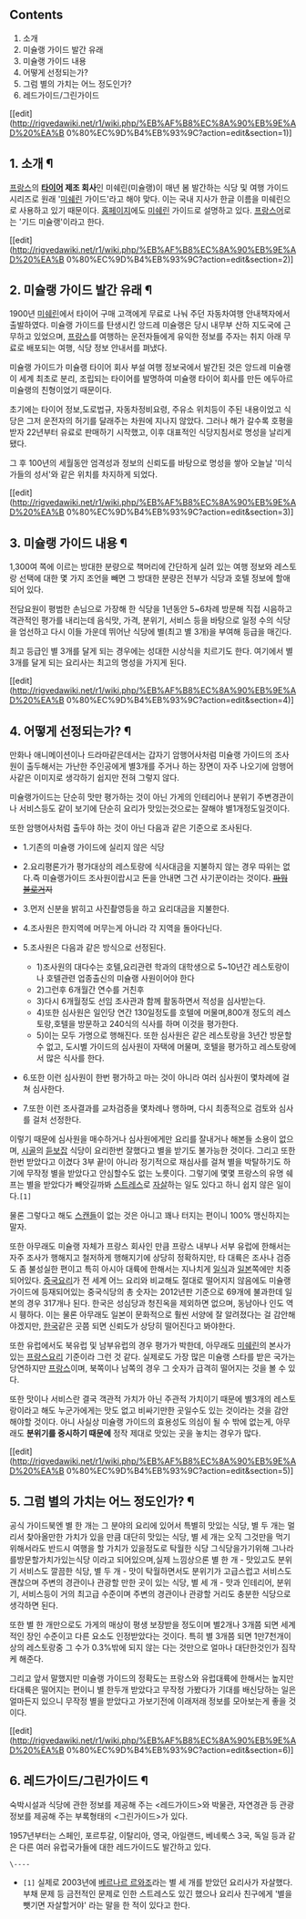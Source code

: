 ## Contents

    

1. 소개 
2. 미슐랭 가이드 발간 유래 
3. 미슐랭 가이드 내용 
4. 어떻게 선정되는가? 
5. 그럼 별의 가치는 어느 정도인가? 
6. 레드가이드/그린가이드 

[[edit](http://rigvedawiki.net/r1/wiki.php/%EB%AF%B8%EC%8A%90%EB%9E%AD%20%EA%B
0%80%EC%9D%B4%EB%93%9C?action=edit&section=1)]

## 1. 소개 ¶

[프랑스](%ED%94%84%EB%9E%91%EC%8A%A4.md)의
**[타이어](%ED%83%80%EC%9D%B4%EC%96%B4.md) 제조 회사**인 미쉐린(미슐랭)이 매년 봄 발간하는 식당 및
여행 가이드 시리즈로 원래 '[미쉐린](%EB%AF%B8%EC%89%90%EB%A6%B0.md) 가이드'라고 해야 맞다. 이는 국내
지사가 한글 이름을 미쉐린으로 사용하고 있기 때문이다.
[홈페이지](http://www.michelin.co.kr/group_04.html)에도
[미쉐린](%EB%AF%B8%EC%89%90%EB%A6%B0.md) 가이드로 설명하고 있다.
[프랑스어](%ED%94%84%EB%9E%91%EC%8A%A4%EC%96%B4.md)로는 '기드 미슐랭'이라고 한다.

[[edit](http://rigvedawiki.net/r1/wiki.php/%EB%AF%B8%EC%8A%90%EB%9E%AD%20%EA%B
0%80%EC%9D%B4%EB%93%9C?action=edit&section=2)]

## 2. 미슐랭 가이드 발간 유래 ¶

1900년 [미쉐린](%EB%AF%B8%EC%89%90%EB%A6%B0.md)에서 타이어 구매 고객에게 무료로 나눠 주던 자동차여행
안내책자에서 출발하였다. 미슐랭 가이드를 탄생시킨 앙드레 미슐랭은 당시 내무부 산하 지도국에 근무하고 있었으며,
[프랑스](%ED%94%84%EB%9E%91%EC%8A%A4.md)를 여행하는 운전자들에게 유익한 정보를 주자는 취지 아래 무료로
배포되는 여행, 식당 정보 안내서를 펴냈다.

  

미슐랭 가이드가 미슐랭 타이어 회사 부설 여행 정보국에서 발간된 것은 앙드레 미슐랭이 세계 최초로 분리, 조립되는 타이어를 발명하여 미슐랭
타이어 회사를 만든 에두아르 미슐랭의 친형이었기 때문이다.

  

초기에는 타이어 정보,도로법규, 자동차정비요령, 주유소 위치등이 주된 내용이었고 식당은 그저 운전자의 허기를 달래주는 차원에 지나지 않았다.
그러나 해가 갈수록 호평을 받자 22년부터 유료로 판매하기 시작했고, 이후 대표적인 식당지침서로 명성을 날리게 됐다.

  

그 후 100년의 세월동안 엄격성과 정보의 신뢰도를 바탕으로 명성을 쌓아 오늘날 '미식가들의 성서'와 같은 위치를 차지하게 되었다.

  

[[edit](http://rigvedawiki.net/r1/wiki.php/%EB%AF%B8%EC%8A%90%EB%9E%AD%20%EA%B
0%80%EC%9D%B4%EB%93%9C?action=edit&section=3)]

## 3. 미슐랭 가이드 내용 ¶

1,300여 쪽에 이르는 방대한 분량으로 책머리에 간단하게 실려 있는 여행 정보와 레스토랑 선택에 대한 몇 가지 조언을 빼면 그 방대한
분량은 전부가 식당과 호텔 정보에 할애되어 있다.

  

전담요원이 평범한 손님으로 가장해 한 식당을 1년동안 5~6차례 방문해 직접 시음하고 객관적인 평가를 내리는데 음식맛, 가격, 분위기,
서비스 등을 바탕으로 일정 수의 식당을 엄선하고 다시 이들 가운데 뛰어난 식당에 별(최고 별 3개)을 부여해 등급을 매긴다.

  

최고 등급인 별 3개를 달게 되는 경우에는 성대한 시상식을 치르기도 한다. 여기에서 별 3개를 달게 되는 요리사는 최고의 명성을 가지게
된다.

  

[[edit](http://rigvedawiki.net/r1/wiki.php/%EB%AF%B8%EC%8A%90%EB%9E%AD%20%EA%B
0%80%EC%9D%B4%EB%93%9C?action=edit&section=4)]

## 4. 어떻게 선정되는가? ¶

만화나 애니메이션이나 드라마같은데서는 갑자기 암행어사처럼 미슐랭 가이드의 조사원이 출두해서는 가난한 주인공에게 별3개를 주거나 하는 장면이
자주 나오기에 암행어사같은 이미지로 생각하기 쉽지만 전혀 그렇지 않다.

  

미슐랭가이드는 단순히 맛만 평가하는 것이 아닌 가게의 인테리어나 분위기 주변경관이나 서비스등도 같이 보기에 단순히 요리가 맛있는것으로는
잘해야 별1개정도일것이다.

  

또한 암행어사처럼 출두야 하는 것이 아닌 다음과 같은 기준으로 조사된다.  

  * 1.기존의 미슐랭 가이드에 실리지 않은 식당 
  * 2.요리평론가가 평가대상의 레스토랑에 식사대금을 지불하지 않는 경우 따위는 없다.즉 미슐랭가이드 조사원이랍시고 돈을 안내면 그건 사기꾼이라는 것이다. <del>[파워 블로거](%ED%8C%8C%EC%9B%8C%20%EB%B8%94%EB%A1%9C%EA%B1%B0.md)지</del>
  * 3.먼저 신분을 밝히고 사진촬영등을 하고 요리대금을 지불한다.
  * 4.조사원은 한지역에 머무는게 아니라 각 지역을 돌아다닌다.
  * 5.조사원은 다음과 같은 방식으로 선정된다.  

    * 1)조사원의 대다수는 호텔,요리관련 학과의 대학생으로 5~10년간 레스토랑이나 호텔관련 업종출신의 미슐랭 사원이어야 한다
    * 2)그런후 6개월간 연수를 거친후
    * 3)다시 6개월정도 선임 조사관과 함께 활동하면서 적성을 심사받는다.
    * 4)또한 심사원은 일인당 연간 130일정도를 호텔에 머물며,800개 정도의 레스토랑,호텔을 방문하고 240식의 식사를 하며 이것을 평가한다.
    * 5)이는 모두 가명으로 행해진다. 또한 심사원은 같은 레스토랑을 3년간 방문할수 없고, 도시별 가이드의 심사원이 자택에 머물며, 호텔을 평가하고 레스토랑에서 많은 식사를 한다.
  * 6.또한 이런 심사원이 한번 평가하고 마는 것이 아니라 여러 심사원이 몇차례에 걸쳐 심사한다.
  * 7.또한 이런 조사결과를 교차검증을 몇차례나 행하며, 다시 최종적으로 검토와 심사를 걸처 선정한다.  

이렇기 때문에 심사원을 매수하거나 심사원에게만 요리를 잘내거나 해본들 소용이 없으며,
[시골](%EC%8B%9C%EA%B3%A8.md)의 [듣보잡](%EB%93%A3%EB%B3%B4%EC%9E%A1.md) 식당이
요리한번 잘했다고 별을 받기도 불가능한 것이다. 그리고 또한 한번 받았다고 이겼다 3부 끝!이 아니라 정기적으로 재심사를 걸쳐 별을
박탈하기도 하기에 무작정 별을 받았다고 안심할수도 없는 노릇이다. 그렇기에 몇몇 프랑스의 유명 쉐프는 별을 받았다가 빼앗길까봐
[스트레스](%EC%8A%A4%ED%8A%B8%EB%A0%88%EC%8A%A4.md)로
[자살](%EC%9E%90%EC%82%B4.md)하는 일도 있다고 하니 쉽지 않은 일이다.`[1]`

  

물론 그렇다고 해도 [스캔들](%EC%8A%A4%EC%BA%94%EB%93%A4.md)이 없는 것은 아니고 꽤나 터지는 편이니 100%
맹신하지는 말자.

  

또한 아무래도 미슐랭 자체가 프랑스 회사인 만큼 프랑스 내부나 서부 유럽에 한해서는 자주 조사가 행해지고 철저하게 행해지기에 상당히
정확하지만, 타 대륙은 조사나 검증도 좀 불성실한 편이고 특히 아시아 대륙에 한해서는 지나치게
[일식](%EC%9D%BC%EC%8B%9D.md)과 [일본](%EC%9D%BC%EB%B3%B8.md)쪽에만 치중되어있다. [중국요리](%EC%A4%91%EA%B5%AD%20%EC%9A%94%EB%A6%AC.md)가 전 세계 어느 요리와 비교해도 절대로 떨어지지
않음에도 미슐랭 가이드에 등재되어있는 중국식당의 총 숫자는 2012년판 기준으로 69개에 불과한데 일본의 경우 317개나 된다. 한국은
성심당과 청진옥을 제외하면 없으며, 동남아나 인도 역시 휑하다. 이는 물론 아무래도 일본이 문화적으로 훨씬 서양에 잘 알려졌다는 걸
감안해야겠지만, [한국](%ED%95%9C%EA%B5%AD.md)같은 곳쯤 되면 신뢰도가 상당히 떨어진다고 봐야한다.

  

또한 유럽에서도 북유럽 및 남부유럽의 경우 평가가 박한데, 아무래도
[미쉐린](%EB%AF%B8%EC%89%90%EB%A6%B0.md)의 본사가 있는 [프랑스요리](%ED%94%84%EB%9E%91%EC%8A%A4%20%EC%9A%94%EB%A6%AC.md) 기준이라 그런 것 같다. 실제로도
가장 많은 미슐랭 스타를 받은 국가는 당연하지만 [프랑스](%ED%94%84%EB%9E%91%EC%8A%A4.md)이며, 북쪽이나
남쪽의 경우 그 숫자가 급격히 떨어지는 것을 볼 수 있다.

  

또한 맛이나 서비스란 결국 객관적 가치가 아닌 주관적 가치이기 때문에 별3개의 레스토랑이라고 해도 누군가에게는 맛도 없고 비싸기만한 곳일수도
있는 것이라는 것을 감안 해야할 것이다. 아니 사실상 미슐랭 가이드의 효용성도 의심이 될 수 밖에 없는게, 아무래도 **분위기를 중시하기
때문에** 정작 제대로 맛있는 곳을 놓치는 경우가 많다.

  

[[edit](http://rigvedawiki.net/r1/wiki.php/%EB%AF%B8%EC%8A%90%EB%9E%AD%20%EA%B
0%80%EC%9D%B4%EB%93%9C?action=edit&section=5)]

## 5. 그럼 별의 가치는 어느 정도인가? ¶

공식 가이드북엔 별 한 개는 그 분야의 요리에 있어서 특별히 맛있는 식당, 별 두 개는 멀리서 찾아올만한 가치가 있을 만큼 대단히 맛있는
식당, 별 세 개는 오직 그것만을 먹기 위해서라도 반드시 여행을 할 가치가 있을정도로 탁월한 식당 그식당을가기위해 그나라를방문할가치가있는식당
이라고 되어있으며,실제 느낌상으론 별 한 개 - 맛있고도 분위기 서비스도 깔끔한 식당, 별 두 개 - 맛이 탁월하면서도 분위기가 고급스럽고
서비스도 괜찮으며 주변의 경관이나 관광할 만한 곳이 있는 식당, 별 세 개 - 맛과 인테리어, 분위기, 서비스등이 거의 최고급 수준이며
주변의 경관이나 관광할 거리도 충분한 식당으로 생각하면 된다.

  

또한 별 한 개만으로도 가게의 매상이 평생 보장받을 정도이며 별2개나 3개쯤 되면 세계적인 장인 수준이고 다른 요소도 인정받았다는 것이다.
특히 별 3개쯤 되면 1만7천개이상의 레스토랑중 그 수가 0.3%밖에 되지 않는 다는 것만으로 얼마나 대단한것인가 짐작케 해준다.

  

그리고 앞서 말했지만 미슐랭 가이드의 정확도는 프랑스와 유럽대륙에 한해서는 높지만 타대륙은 떨어지는 편이니 별 한두개 받았다고 무작정
가봤다가 기대를 배신당하는 일은 얼마든지 있으니 무작정 별을 받았다고 가보기전에 이래저래 정보를 모아보는게 좋을 것이다.

  

[[edit](http://rigvedawiki.net/r1/wiki.php/%EB%AF%B8%EC%8A%90%EB%9E%AD%20%EA%B
0%80%EC%9D%B4%EB%93%9C?action=edit&section=6)]

## 6. 레드가이드/그린가이드 ¶

숙박시설과 식당에 관한 정보를 제공해 주는 <레드가이드>와 박물관, 자연경관 등 관광정보를 제공해 주는 부록형태의 <그린가이드>가 있다.

  

1957년부터는 스페인, 포르투갈, 이탈리아, 영국, 아일랜드, 베네룩스 3국, 독일 등과 같은 다른 여러 유럽국가들에 대한 레드가이드도
발간하고 있다.

`\----`

  * `[1]` 실제로 2003년에 [베르나르 르와조](https://en.wikipedia.org/wiki/Bernard_Loiseau)라는 별 세 개를 받았던 요리사가 자살했다. 부채 문제 등 금전적인 문제로 인한 스트레스도 있긴 했으나 요리사 친구에게 '별을 뺏기면 자살할거야' 라는 말을 한 적이 있다고 한다.

